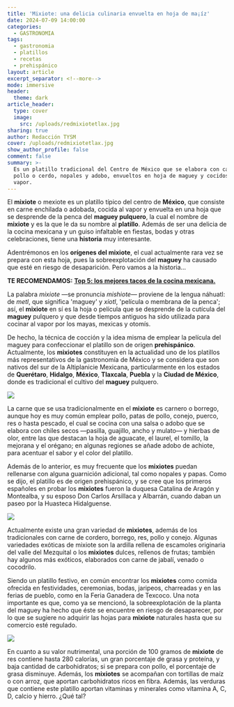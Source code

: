 ```yaml
---
title: 'Mixiote: una delicia culinaria envuelta en hoja de ma¡íz'
date: 2024-07-09 14:00:00
categories:
  - GASTRONOMIA
tags:
  - gastronomia
  - platillos
  - recetas
  - prehispánico
layout: article
excerpt_separator: <!--more-->
mode: immersive
header:
  theme: dark
article_header:
  type: cover
  image:
    src: /uploads/redmixiotetlax.jpg
sharing: true
author: Redacción TYSM
cover: /uploads/redmixiotetlax.jpg
show_author_profile: false
comment: false
summary: >-
  Es un platillo tradicional del Centro de México que se elabora con carne de
  pollo o cerdo, nopales y adobo, envueltos en hoja de maguey y cocidos al
  vapor.
---
```

El **mixiote** o mexiote es un platillo típico del centro de **México**, que consiste en carne enchilada o adobada, cocida al vapor y envuelta en una hoja que se desprende de la penca del **maguey pulquero**, la cual el nombre de **mixiote** y es la que le da su nombre al **platillo**. Además de ser una delicia de la cocina mexicana y un guiso infaltable en fiestas, bodas y otras celebraciones, tiene una **historia** muy interesante.

Adentrémonos en los **orígenes del mixiote**, el cual actualmente rara vez se prepara con esta hoja, pues la sobreexplotación del **maguey** ha causado que esté en riesgo de desaparición. Pero vamos a la historia…

**TE RECOMENDAMOS:** [**Top 5: los mejores tacos de la cocina mexicana.**](https://blog.tonoysumariachi.com/gastronomia/2024/05/07/top-5-los-mejores-tacos-de-la-cocina-mexicana.html)

La palabra *mixiote* —se pronuncia *mishiote*— proviene de la lengua náhuatl: de *metl*, que significa 'maguey' y *xiotl*, 'película o membrana de la penca'; así, el **mixiote** en sí es la hoja o película que se desprende de la cutícula del **maguey** pulquero y que desde tiempos antiguos ha sido utilizada para cocinar al vapor por los mayas, mexicas y otomís.

De hecho, la técnica de cocción y la idea misma de emplear la película del maguey  para confeccionar el platillo son de origen **prehispánico**. Actualmente, los **mixiotes** constituyen en la actualidad uno de los platillos más representativos de la gastronomía de México y se considera que son nativos del sur de la Altiplanicie Mexicana, particularmente en los estados de **Querétaro**, **Hidalgo**, **México**, **Tlaxcala**, **Puebla** y la **Ciudad de México**, donde es tradicional el cultivo del **maguey** pulquero.

![](https://upload.wikimedia.org/wikipedia/commons/thumb/2/25/Mixiote_antes_de_servirse_01.jpg/574px-Mixiote_antes_de_servirse_01.jpg)

La carne que se usa tradicionalmente en el **mixiote** es carnero o borrego, aunque hoy es muy común emplear pollo, patas de pollo, conejo, puerco, res o hasta pescado, el cual se cocina con una salsa o adobo que se elabora con chiles secos —pasilla, guajillo, ancho y mulato— y hierbas de olor, entre las que destacan la hoja de aguacate, el laurel, el tomillo, la mejorana y el orégano; en algunas regiones se añade adobo de achiote, para acentuar el sabor y el color del platillo.

Además de lo anterior, es muy frecuente que los **mixiotes** puedan rellenarse con alguna guarnición adicional, tal como nopales y papas. Como se dijo, el platillo es de origen prehispánico, y se cree que los primeros españoles en probar los **mixiotes** fueron la duquesa Catalina de Aragón y Montealba, y su esposo Don Carlos Arsillaca y Albarrán, cuando daban un paseo por la Huasteca Hidalguense.

![](https://upload.wikimedia.org/wikipedia/commons/thumb/e/ec/Mixiote_del_Valle_del_Mezquital.jpg/576px-Mixiote_del_Valle_del_Mezquital.jpg)

Actualmente existe una gran variedad de **mixiotes**, además de los tradicionales con carne de cordero, borrego, res, pollo y conejo. Algunas variedades exóticas de mixiote son la ardilla rellena de escamoles originaria del valle del Mezquital o los **mixiotes** dulces, rellenos de frutas; también hay algunos más exóticos, elaborados con carne de jabalí, venado o cocodrilo.

Siendo un platillo festivo, en común encontrar los **mixiotes** como comida ofrecida en festividades, ceremonias, bodas, jaripeos, charreadas y en las ferias de pueblo, como en la Feria Ganadera de Texcoco. Una nota importante es que, como ya se mencionó, la sobreexplotación de la planta del maguey ha hecho que éste se encuentre en riesgo de desaparecer, por lo que se sugiere no adquirir las hojas para **mixiote** naturales hasta que su comercio esté regulado.

![](https://upload.wikimedia.org/wikipedia/commons/thumb/a/a9/Pescado_en_mixiote_Iztapalapa.jpg/1024px-Pescado_en_mixiote_Iztapalapa.jpg)

En cuanto a su valor nutrimental, una porción de 100 gramos de **mixiote** de res contiene hasta 280 calorías, un gran porcentaje de grasa y proteína, y baja cantidad de carbohidratos; si se prepara con pollo, el porcentaje de grasa disminuye. Además, los **mixiotes** se acompañan con tortillas de maíz o con arroz, que aportan carbohidratos ricos en fibra. Además, las verduras que contiene este platillo aportan vitaminas y minerales como vitamina A, C, D, calcio y hierro. ¿Qué tal?